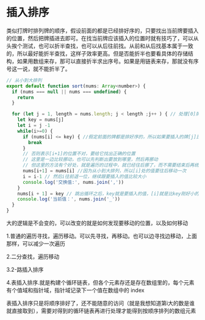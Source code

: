 # 插入排序

类似打牌时排列牌的顺序，假设前面的都是已经排好序的，只要找出当前牌要插入的位置，然后把牌插进去即可。在找当前牌应该插入的位置时就有技巧了，可以从头挨个测试，也可以折半查找，也可以从后往前找。从前和从后找基本属于一致的，所以最好能折半查找，这样子效率更高。但是否能折半也要看具体的存储结构，如果用数组来存，那可以直接折半求出序号。如果是用链表来存，那就没有序号这一说，就不能折半了。

```javascript
// 从小到大排列
export default function sort(nums: Array<number>) {
  if (nums === null || nums === undefined) {
    return
  }

  for (let j = 1, length = nums.length; j < length ;j++ ) { // 处理[0]牌时，手里还没有牌，所以它就是已经排好序的，直接放入手中即可。所以我们从[1]牌开始
    let key = nums[j]
    let i = j -1
    while(i>=0) {
      if (nums[i] <= key) { //假定前面的牌都是排好序的，所以如果要插入的牌[j]比前面的牌[i]大，那就不需要查找位置了，[j]的位置就是j，是准确的，跳出这次循环
        break
      }
      // 否则表示[i+1]的位置不对，要给它找出正确的位置
      // 这里是一边比较挪动，也可以先判断出要放到哪里，然后再挪动
      // 但这里的方法有个好处，就是遍历的过程中，就已经往后挪了，而不需要结束后再统一挪的那次for循环，循环上少了
      nums[i+1] = nums[i] //因为从小到大排列，所以[i]处的值要往后移动一次
      i = i-1 // 然后i往前退一位，继续跟要插入的值比较大小
      console.log('交换值:', nums.join(','))
    }
    nums[i + 1] = key // 跳出循环之后，key就是要插入的值，[i]就是比key刚好小的那个值，所以i+1就是key的位置，给这个位置赋值即可
    console.log('当前值：', nums.join('_'))
  }
}
```

大的逻辑是不会变的，可以改变的就是如何发现要移动的位置，以及如何移动

1.普通的遍历寻找，遍历移动。可以先寻找，再移动。也可以边寻找边移动，上面那样，可以减少一次遍历

2.二分查找，遍历移动

3.2-路插入排序

4.表插入排序.就是构建个循环链表，但各个元素存还是存在数组里的，每个元素有个值域和指针域，指针域记录下一个值在数组中的 index

表插入排序只是将顺序排好了，还不能随意的访问（就是我想知道第i大的数是谁就直接取到），需要对得到的循环链表再进行处理才能得到按顺序排列的数组元素